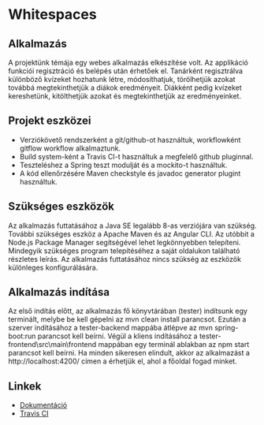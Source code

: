 # Whitespaces

## Alkalmazás
A projektünk témája egy webes alkalmazás elkészítése volt. Az applikáció funkciói regisztráció és belépés után érhetőek el. Tanárként regisztrálva különböző kvízeket hozhatunk létre, módosíthatjuk, törölhetjük azokat továbbá megtekinthetjük a diákok eredményeit. Diákként pedig kvízeket kereshetünk, kitölthetjük azokat és megtekinthetjük az eredményeinket.

## Projekt eszközei
-   Verziókövető rendszerként a git/github-ot használtuk, workflowként gitflow workflow alkalmaztunk.
-   Build system-ként a Travis CI-t használtuk a megfelelő github pluginnal.
-   Teszteléshez a Spring teszt modulját és a mockito-t használtuk.
-   A kód ellenőrzésére Maven checkstyle és javadoc generator plugint használtuk.

## Szükséges eszközök
Az alkalmazás futtatásához a Java SE legalább 8-as verziójára van szükség. További szükséges eszköz a Apache Maven és az Angular CLI. Az utóbbit a Node.js Package Manager segítségével lehet legkönnyebben telepíteni. 
Mindegyik szükséges program telepítéséhez a saját oldalukon található részletes leírás. Az alkalmazás futtatásához nincs szükség az eszközök különleges konfigurálására.

## Alkalmazás indítása
Az első indítás előtt, az alkalmazás fő könyvtárában (tester\) indítsunk egy terminált, melybe be kell gépelni az mvn clean install parancsot. Ezután a szerver indításához a tester-backend mappába átlépve az mvn spring-boot:run parancsot kell beírni. 
Végül a kliens indításához a tester-frontend\src\main\frontend mappában egy terminál ablakban az npm start parancsot kell beírni. Ha minden sikeresen elindult, akkor az alkalmazást a http://localhost:4200/ címen a érhetjük el, ahol a főoldal fogad minket.

## Linkek
- [Dokumentáció](https://gjakab.github.io/Whitespaces/)
- [Travis CI](https://travis-ci.org/gjakab/Whitespaces/)